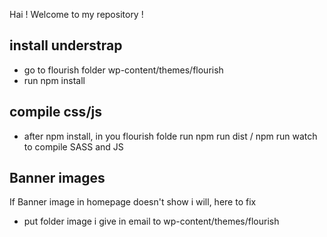 Hai ! Welcome to my repository !

## install understrap
- go to flourish folder wp-content/themes/flourish
- run npm install

## compile css/js
- after npm install, in you flourish folde run npm run dist / npm run watch to compile SASS and JS

## Banner images
If Banner image in homepage doesn't show i will, here to fix
- put folder image i give in email to wp-content/themes/flourish